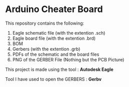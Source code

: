 # Arduino Cheater Board

This repository contains the following:

1. Eagle schematic file (with the extention .sch)
2. Eagle board file (with the extention .brd)
3. BOM
4. Gerbers (with the extention .grb)
5. PDFs of the schematic and the board files
6. PNG of the GERBER File (Nothing but the PCB Picture)

This project is made using the tool : __Autodesk Eagle__

Tool I have used to open the GERBERS : __Gerbv__
